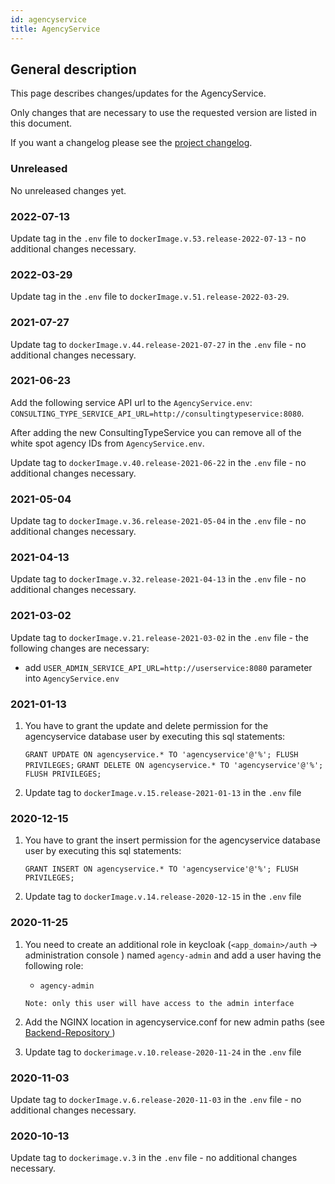 ```yaml
---
id: agencyservice
title: AgencyService
---
```


## General description

This page describes changes/updates for the AgencyService.

Only changes that are necessary to use the requested version are listed in this document.

If you want a changelog please see the [project changelog](https://github.com/CaritasDeutschland/caritas-onlineBeratung-agencyservice/blob/master/CHANGELOG.md).

### Unreleased

No unreleased changes yet.

### 2022-07-13

Update tag in the `.env` file to `dockerImage.v.53.release-2022-07-13` - no additional changes necessary.

### 2022-03-29

Update tag in the `.env` file to `dockerImage.v.51.release-2022-03-29`.

### 2021-07-27

Update tag to `dockerImage.v.44.release-2021-07-27` in the `.env` file - no additional changes necessary.

### 2021-06-23

Add the following service API url to the `AgencyService.env`: `CONSULTING_TYPE_SERVICE_API_URL=http://consultingtypeservice:8080`.

After adding the new ConsultingTypeService you can remove all of the white spot agency IDs from `AgencyService.env`.

Update tag to `dockerImage.v.40.release-2021-06-22` in the `.env` file - no additional changes necessary.

### 2021-05-04

Update tag to `dockerImage.v.36.release-2021-05-04` in the `.env` file - no additional changes necessary.

### 2021-04-13

Update tag to `dockerImage.v.32.release-2021-04-13` in the `.env` file - no additional changes necessary.

### 2021-03-02

Update tag to `dockerImage.v.21.release-2021-03-02` in the `.env` file - the following changes are necessary:
- add `USER_ADMIN_SERVICE_API_URL=http://userservice:8080` parameter into `AgencyService.env`

### 2021-01-13

1. You have to grant the update and delete permission for the agencyservice database user by
 executing this sql statements:
   
   ``GRANT UPDATE ON agencyservice.* TO 'agencyservice'@'%'; FLUSH PRIVILEGES;``
   ``GRANT DELETE ON agencyservice.* TO 'agencyservice'@'%'; FLUSH PRIVILEGES;``

2. Update tag to `dockerImage.v.15.release-2021-01-13` in the `.env` file

### 2020-12-15

1. You have to grant the insert permission for the agencyservice database user by executing this sql statements:
   
   ``GRANT INSERT ON agencyservice.* TO 'agencyservice'@'%'; FLUSH PRIVILEGES;``

2. Update tag to `dockerImage.v.14.release-2020-12-15` in the `.env` file

### 2020-11-25

1. You need to create an additional role in keycloak (`<app_domain>/auth` -> administration console
) named `agency-admin` and add a user having the
     following role:
     - `agency-admin`
    
    `Note: only this user will have access to the admin interface`

2. Add the NGINX location in agencyservice.conf for new admin paths (see [Backend-Repository
](https://github.com/CaritasDeutschland/caritas-onlineBeratung-backend))

3. Update tag to `dockerimage.v.10.release-2020-11-24` in the `.env` file

### 2020-11-03

Update tag to `dockerImage.v.6.release-2020-11-03` in the `.env` file - no additional changes necessary.

### 2020-10-13

Update tag to `dockerimage.v.3` in the `.env` file - no additional changes necessary.
